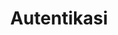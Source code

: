 ---
title: Autentikasi
position_number: 2
parameters:
  - name:
    content:
content_markdown: |-
  Anda membutuhkan autentikasi untuk memanggil API. Anda dapat men-generate ```API Key``` dan ```API Secret Key``` pada dasbor anda.

  Tambahkan ```API Key``` dan ```API Secret Key``` pada pada saat mengakses endpoint autentikasi untuk mendapatkan ```Token```. 
  
  ```Token``` akan dipakai pada setiap request ke endpoint URL (akses menggunakan ```Bearer Token```)

left_code_blocks:
  - code_block: |2-
      curl -u "YOUR_API_KEY:YOUR_API_SECRET_KEY" https://api.twitter.com/oauth2/token
    title: cURL
    language: bash
right_code_blocks:
  - code_block: |2-
      {
        "token_type": "bearer",
        "access_token": "AAAAAAAAAAAAAAAAAAAAAFQpwwAAAAAAJVx3Dsboo1opmVc1WMyw0qfj7fU%3DQN5MNkSM40tQnBa258xxYMdc8QfgRqkrqZHuru55AI3u12TGUP"
      }
    title: Response
    language: javascript
  - code_block: |2-
       {
          "errors": [
            {
              "code": 99,
              "message": "Unable to verify your credentials",
              "label": "authenticity_token_error"
            }
          ]
        }
    title: Errors
    language: javascript
---